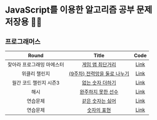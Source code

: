 # JavaScript를 이용한 알고리즘 공부 문제 저장용 🤜🏼

## 프로그래머스
|Round|Title|Code|
|:-------:|:-----:|:---:|
|찾아라 프로그래밍 마에스터|[게임 맵 최단거리](https://programmers.co.kr/learn/courses/30/lessons/1844)|[Link](https://hogumachu.tistory.com/9)|
|위클리 챌린지|[(9주차) 전력망을 둘로 나누기](https://programmers.co.kr/learn/courses/30/lessons/86971)|[Link](https://hogumachu.tistory.com/8)|
|월간 코드 챌린지 시즌3|[없는 숫자 더하기](https://programmers.co.kr/learn/courses/30/lessons/86051)|[Link](https://hogumachu.tistory.com/4)|
|해시|[완주하지 못한 선수](https://programmers.co.kr/learn/courses/30/lessons/42576)|[Link](https://hogumachu.tistory.com/3)|
|연습문제|[같은 숫자는 싫어](https://programmers.co.kr/learn/courses/30/lessons/12906)|[Link](https://hogumachu.tistory.com/5)|
|연습문제|[숫자의 표현](https://programmers.co.kr/learn/courses/30/lessons/12924)|[Link](https://hogumachu.tistory.com/6)|

